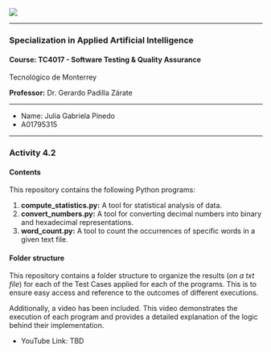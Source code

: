 ![](https://javier.rodriguez.org.mx/itesm/2014/tecnologico-de-monterrey-blue.png)


------------


### Specialization in Applied Artificial Intelligence
#### Course: TC4017 - Software Testing & Quality Assurance
Tecnológico de Monterrey

**Professor:** Dr. Gerardo Padilla Zárate

------------
- Name: Julia Gabriela Pinedo
- A01795315

------------

### Activity 4.2
#### Contents
This repository contains the following Python programs:
1. **compute_statistics.py:** A tool for statistical analysis of data.
2. **convert_numbers.py:** A tool for converting decimal numbers into binary and hexadecimal representations.
3. **word_count.py:** A tool to count the occurrences of specific words in a given text file.

#### Folder structure
This repository contains a folder structure to organize the results (*on a txt file*) for each of the Test Cases applied for each of the programs. This is to ensure easy access and reference to the outcomes of different executions.

Additionally, a video has been included. This video demonstrates the execution of each program and provides a detailed explanation of the logic behind their implementation.

- YouTube Link: TBD
